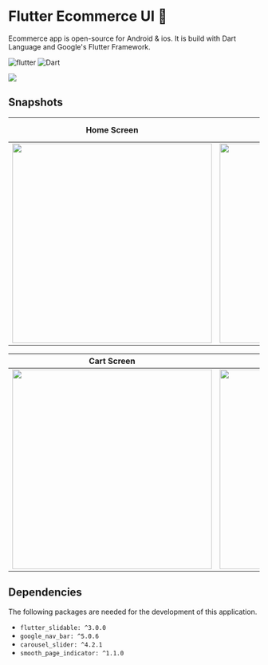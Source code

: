 # Flutter Ecommerce UI 📱

Ecommerce app is open-source for Android & ios. It is build with Dart Language and Google's Flutter Framework.


![flutter](https://img.shields.io/badge/Flutter-Framework-green?logo=flutter)
![Dart](https://img.shields.io/badge/Dart-Language-blue?logo=dart)


<img src="https://github.com/hussenMk/notes_app_sqflite/assets/82022968/2949f186-de52-4512-bb71-4980784f9dd3" />



## Snapshots
| Home Screen | Items Screen | Items Details Screen |
|------|-------|-------|
|<img src="https://github.com/hussenMk/flutter_ecommerce_app_ui/assets/82022968/cfb8ba4a-ea3d-4d01-9c2d-6cace85757c3" width="400">|<img src="https://github.com/hussenMk/flutter_ecommerce_app_ui/assets/82022968/65047b5c-4645-46a7-a44a-f689a0f28c4c" width="400">|<img src="https://github.com/hussenMk/flutter_ecommerce_app_ui/assets/82022968/51ce06ae-22c1-41ae-a5fd-d017e6128eed">" width="400">|

| Cart Screen | CheckOut Screen|
|------|-------|
|<img src="https://github.com/hussenMk/flutter_ecommerce_app_ui/assets/82022968/a6d3768b-84d5-48e6-bc11-e2c10db61519" width="400">|<img src="https://github.com/hussenMk/flutter_ecommerce_app_ui/assets/82022968/96e5ce41-3abc-485a-96a6-cbaacf7f9c24" width="400">|<img 





## Dependencies
The following packages are needed for the development of this application.
- `flutter_slidable: ^3.0.0`
- `google_nav_bar: ^5.0.6`
- `carousel_slider: ^4.2.1`
- `smooth_page_indicator: ^1.1.0`  
  
  
  
  


